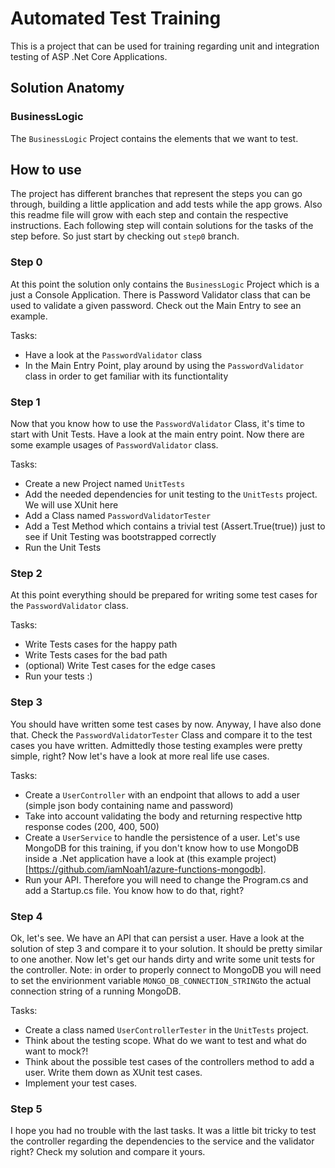 # Automated Test Training 
This is a project that can be used for training regarding unit and integration testing of ASP .Net Core Applications. 

## Solution Anatomy 

### BusinessLogic
The `BusinessLogic` Project contains the elements that we want to test.

## How to use 
The project has different branches that represent the steps you can go through, building a little application and add tests while the app grows. Also this readme file will grow with each step and contain the respective instructions. Each following step will contain solutions for the tasks of the step before. So just start by checking out `step0` branch. 

### Step 0 
At this point the solution only contains the `BusinessLogic` Project which is a just a Console Application. There is Password Validator class that can be used to validate a given password. Check out the Main Entry to see an example. 

Tasks:
* Have a look at the `PasswordValidator` class
* In the Main Entry Point, play around by using the `PasswordValidator` class in order to get familiar with its functiontality 

### Step 1
Now that you know how to use the `PasswordValidator` Class, it's time to start with Unit Tests. Have a look at the main entry point. Now there are some example usages of `PasswordValidator` class. 

Tasks:
* Create a new Project named `UnitTests`
* Add the needed dependencies for unit testing to the `UnitTests` project. We will use XUnit here
* Add a Class named `PasswordValidatorTester`
* Add a Test Method which contains a trivial test (Assert.True(true)) just to see if Unit Testing was bootstrapped correctly
* Run the Unit Tests 

### Step 2 
At this point everything should be prepared for writing some test cases for the `PasswordValidator` class.

Tasks: 
* Write Tests cases for the happy path
* Write Tests cases for the bad path
* (optional) Write Test cases for the edge cases
* Run your tests :) 

### Step 3 
You should have written some test cases by now. Anyway, I have also done that. Check the `PasswordValidatorTester` Class and compare it to the test cases you have written. Admittedly those testing examples were pretty simple, right? Now let's have a look at more real life use cases.  

Tasks:
* Create a `UserController` with an endpoint that allows to add a user (simple json body containing name and password)
* Take into account validating the body and returning respective http response codes (200, 400, 500)
* Create a `UserService` to handle the persistence of a user. Let's use MongoDB for this training, if you don't know how to use MongoDB inside a .Net application have a look at (this example project)[https://github.com/iamNoah1/azure-functions-mongodb].
* Run your API. Therefore you will need to change the Program.cs and add a Startup.cs file. You know how to do that, right?

### Step 4
Ok, let's see. We have an API that can persist a user. Have a look at the solution of step 3 and compare it to your solution. It should be pretty similar to one another. Now let's get our hands dirty and write some unit tests for the controller. Note: in order to properly connect to MongoDB you will need to set the envirionment variable `MONGO_DB_CONNECTION_STRING`to the actual connection string of a running MongoDB.

Tasks:
* Create a class named `UserControllerTester` in the `UnitTests` project.
* Think about the testing scope. What do we want to test and what do want to mock?!
* Think about the possible test cases of the controllers method to add a user. Write them down as XUnit test cases.
* Implement your test cases.

### Step 5
I hope you had no trouble with the last tasks. It was a little bit tricky to test the controller regarding the dependencies to the service and the validator right? Check my solution and compare it yours. 

